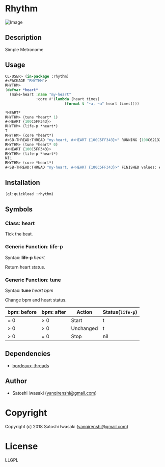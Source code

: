 # Rhythm

<img src="https://github.com/yanqirenshi/rhythm/raw/master/assets/heart.svg?sanitize=true" alt="Image" title="svg">

## Description

Simple Metronome

## Usage

```lisp
CL-USER> (in-package :rhythm)
#<PACKAGE "RHYTHM">
RHYTHM>
(defvar *heart*
  (make-heart :name "my-heart"
              :core #'(lambda (heart times)
                           (format t "~a, ~a" heart times))))

*HEART*
RHYTHM> (tune *heart* 1)
#<HEART {100C5FF343}>
RHYTHM> (life-p *heart*)
T
RHYTHM> (core *heart*)
#<SB-THREAD:THREAD "my-heart, #<HEART {100C5FF343}>" RUNNING {100C621323}>
RHYTHM> (tune *heart* 0)
#<HEART {100C5FF343}>
RHYTHM> (life-p *heart*)
NIL
RHYTHM> (core *heart*)
#<SB-THREAD:THREAD "my-heart, #<HEART {100C5FF343}>" FINISHED values: #<HEART {100C5FF343}> {100C621323}>o
```

## Installation

```lisp
(ql:quickload :rhythm)
```

## Symbols

### Class: __heart__

Tick the beat.

### Generic Function: __life-p__

Syntax: __life-p__ _heart_

Return heart status.

### Generic Function: __tune__

Syntax: __tune__ _heart bpm_

Change bpm and heart status.

| bpm: before | bpm: after | Action    | Status(`life-p`) |
|-------------|------------|-----------|------------------|
| = 0         | > 0        | Start     | t                |
| > 0         | > 0        | Unchanged | t                |
| > 0         | = 0        | Stop      | nil              |

## Dependencies

- [bordeaux-threads](https://github.com/sionescu/bordeaux-threads)

## Author

+ Satoshi Iwasaki (yanqirenshi@gmail.com)

# Copyright

Copyright (c) 2018 Satoshi Iwasaki (yanqirenshi@gmail.com)

# License

LLGPL
